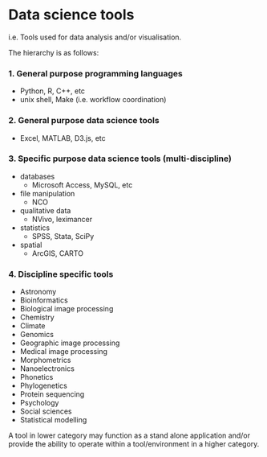# Data science tools

i.e. Tools used for data analysis and/or visualisation.

The hierarchy is as follows:

### 1. General purpose programming languages

* Python, R, C++, etc
* unix shell, Make (i.e. workflow coordination)

### 2. General purpose data science tools

* Excel, MATLAB, D3.js, etc

### 3. Specific purpose data science tools (multi-discipline)

* databases
  * Microsoft Access, MySQL, etc
* file manipulation
  * NCO
* qualitative data
  * NVivo, leximancer
* statistics
  * SPSS, Stata, SciPy
* spatial
  * ArcGIS, CARTO

### 4. Discipline specific tools

* Astronomy
* Bioinformatics
* Biological image processing
* Chemistry
* Climate
* Genomics
* Geographic image processing
* Medical image processing
* Morphometrics
* Nanoelectronics
* Phonetics
* Phylogenetics
* Protein sequencing
* Psychology
* Social sciences
* Statistical modelling

A tool in lower category may function as a stand alone application and/or
provide the ability to operate within a tool/environment in a higher category.
